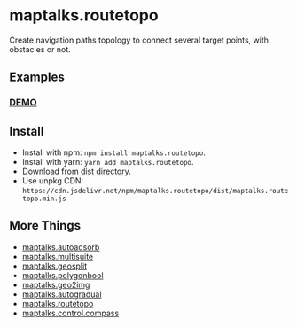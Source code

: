 # maptalks.routetopo

Create navigation paths topology to connect several target points, with obstacles or not.

## Examples

### [DEMO](https://cxiaof.github.io/maptalks.routetopo/demo/index.html)

## Install

-   Install with npm: `npm install maptalks.routetopo`.
-   Install with yarn: `yarn add maptalks.routetopo`.
-   Download from [dist directory](https://github.com/cXiaof/maptalks.routetopo/tree/master/dist).
-   Use unpkg CDN: `https://cdn.jsdelivr.net/npm/maptalks.routetopo/dist/maptalks.routetopo.min.js`

## More Things

-   [maptalks.autoadsorb](https://github.com/cXiaof/maptalks.autoadsorb/issues)
-   [maptalks.multisuite](https://github.com/cXiaof/maptalks.multisuite/issues)
-   [maptalks.geosplit](https://github.com/cXiaof/maptalks.geosplit/issues)
-   [maptalks.polygonbool](https://github.com/cXiaof/maptalks.polygonbool/issues)
-   [maptalks.geo2img](https://github.com/cXiaof/maptalks.geo2img/issues)
-   [maptalks.autogradual](https://github.com/cXiaof/maptalks.autogradual/issues)
-   [maptalks.routetopo](https://github.com/cXiaof/maptalks.routetopo/issues)
-   [maptalks.control.compass](https://github.com/cXiaof/maptalks.control.compass/issues)
